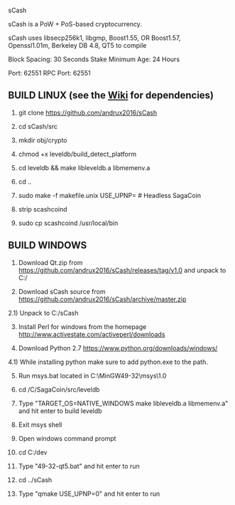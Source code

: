 sCash

sCash is a PoW + PoS-based cryptocurrency.

sCash uses libsecp256k1,
			  libgmp,
			  Boost1.55,
			  OR Boost1.57,  
			  Openssl1.01m,
			  Berkeley DB 4.8,
			  QT5 to compile


Block Spacing: 30 Seconds
Stake Minimum Age: 24 Hours

Port: 62551
RPC Port: 62551


BUILD LINUX (see the [Wiki](https://github.com/andrux2016/sCash/wiki/Unix-Build) for dependencies)
-----------
1) git clone https://github.com/andrux2016/sCash

2) cd sCash/src

3) mkdir obj/crypto

4) chmod +x leveldb/build_detect_platform

5) cd leveldb && make libleveldb.a libmemenv.a

6) cd ..

7) sudo make -f makefile.unix USE_UPNP=    # Headless SagaCoin

8) strip scashcoind

9) sudo cp scashcoind /usr/local/bin





BUILD WINDOWS
-------------

1) Download Qt.zip from https://github.com/andrux2016/sCash/releases/tag/v1.0 and unpack to C:/

2) Download sCash source from https://github.com/andrux2016/sCash/archive/master.zip 

2.1) Unpack to C:/sCash

3) Install Perl for windows from the homepage http://www.activestate.com/activeperl/downloads

4) Download Python 2.7 https://www.python.org/downloads/windows/

4.1) While installing python make sure to add python.exe to the path.

5) Run msys.bat located in C:\MinGW49-32\msys\1.0

6) cd /C/SagaCoin/src/leveldb

7) Type "TARGET_OS=NATIVE_WINDOWS make libleveldb.a libmemenv.a" and hit enter to build leveldb

8) Exit msys shell

9) Open windows command prompt

10) cd C:/dev

11) Type "49-32-qt5.bat" and hit enter to run

12) cd ../sCash

13) Type "qmake USE_UPNP=0" and hit enter to run

